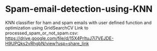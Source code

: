 # Spam-email-detection-using-KNN
KNN classifier for ham and spam emails with user defined function and optimization using GridSearchCV
Link to processed_spam_or_not_spam.csv: 
https://drive.google.com/file/d/15X4PrltuJ7i7VEJDE-H9UPQks2vRhgbN/view?usp=share_link
